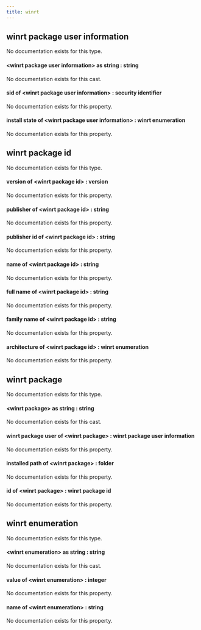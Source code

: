 ```yaml
---
title: winrt
---
```


## winrt package user information

No documentation exists for this type.

#### &lt;winrt package user information&gt; as string : string

No documentation exists for this cast.

#### sid of &lt;winrt package user information&gt; : security identifier

No documentation exists for this property.

#### install state of &lt;winrt package user information&gt; : winrt enumeration

No documentation exists for this property.

## winrt package id

No documentation exists for this type.

#### version of &lt;winrt package id&gt; : version

No documentation exists for this property.

#### publisher of &lt;winrt package id&gt; : string

No documentation exists for this property.

#### publisher id of &lt;winrt package id&gt; : string

No documentation exists for this property.

#### name of &lt;winrt package id&gt; : string

No documentation exists for this property.

#### full name of &lt;winrt package id&gt; : string

No documentation exists for this property.

#### family name of &lt;winrt package id&gt; : string

No documentation exists for this property.

#### architecture of &lt;winrt package id&gt; : winrt enumeration

No documentation exists for this property.

## winrt package

No documentation exists for this type.

#### &lt;winrt package&gt; as string : string

No documentation exists for this cast.

#### winrt package user of &lt;winrt package&gt; : winrt package user information

No documentation exists for this property.

#### installed path of &lt;winrt package&gt; : folder

No documentation exists for this property.

#### id of &lt;winrt package&gt; : winrt package id

No documentation exists for this property.

## winrt enumeration

No documentation exists for this type.

#### &lt;winrt enumeration&gt; as string : string

No documentation exists for this cast.

#### value of &lt;winrt enumeration&gt; : integer

No documentation exists for this property.

#### name of &lt;winrt enumeration&gt; : string

No documentation exists for this property.

